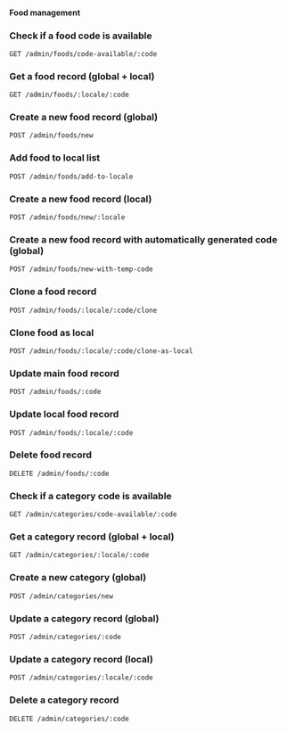 #### Food management

### Check if a food code is available

`GET /admin/foods/code-available/:code`

### Get a food record (global + local)

`GET /admin/foods/:locale/:code`

### Create a new food record (global)

`POST /admin/foods/new`

### Add food to local list

`POST /admin/foods/add-to-locale` 

### Create a new food record (local)

`POST /admin/foods/new/:locale`

### Create a new food record with automatically generated code (global)

`POST /admin/foods/new-with-temp-code`

### Clone a food record

`POST /admin/foods/:locale/:code/clone`

### Clone food as local

`POST /admin/foods/:locale/:code/clone-as-local`

### Update main food record

`POST /admin/foods/:code`

### Update local food record

`POST /admin/foods/:locale/:code`

### Delete food record

`DELETE /admin/foods/:code`

### Check if a category code is available

`GET /admin/categories/code-available/:code`

### Get a category record (global + local)

`GET /admin/categories/:locale/:code`

### Create a new category (global)

`POST /admin/categories/new`

### Update a category record (global)

`POST /admin/categories/:code`

### Update a category record (local)

`POST /admin/categories/:locale/:code`

### Delete a category record

`DELETE /admin/categories/:code`
